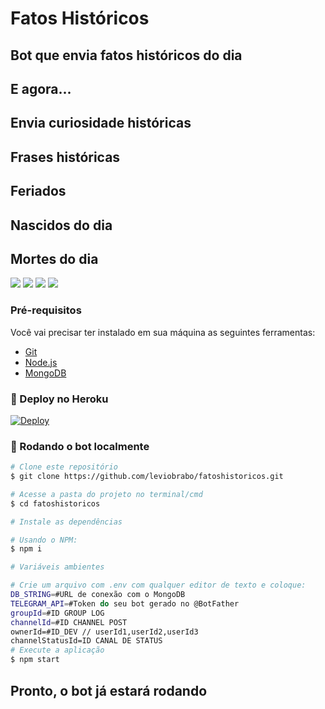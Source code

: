 # Fatos Históricos

## Bot que envia fatos históricos do dia

## E agora...

## Envia curiosidade históricas
## Frases históricas
## Feriados
## Nascidos do dia
## Mortes do dia

[![](https://img.shields.io/badge/Telegram-@fatoshistbot-blue)](https://t.me/fatoshistbot)
[![](https://img.shields.io/badge/Suporte-@kylorensbot-1b2069)](https://t.me/kylorensbot)
[![](https://img.shields.io/badge/Telegram-@HojeNaHistoria-red)](https://t.me/hoje_na_historia)
[![](https://i.imgur.com/MzZuN3G.jpeg)](#)

### Pré-requisitos

Você vai precisar ter instalado em sua máquina as seguintes ferramentas:

-   [Git](https://git-scm.com)
-   [Node.js](https://nodejs.org/en/)
-   [MongoDB](https://cloud.mongodb.com/)

### 🤖 Deploy no Heroku

[![Deploy](https://www.herokucdn.com/deploy/button.svg)](https://heroku.com/deploy)

### 🤖 Rodando o bot localmente

```bash
# Clone este repositório
$ git clone https://github.com/leviobrabo/fatoshistoricos.git

# Acesse a pasta do projeto no terminal/cmd
$ cd fatoshistoricos

# Instale as dependências

# Usando o NPM:
$ npm i

# Variáveis ambientes

# Crie um arquivo com .env com qualquer editor de texto e coloque:
DB_STRING=#URL de conexão com o MongoDB
TELEGRAM_API=#Token do seu bot gerado no @BotFather
groupId=#ID GROUP LOG
channelId=#ID CHANNEL POST
ownerId‎=#ID_DEV // userId1,userId2,userId3
channelStatusId‎=ID CANAL DE STATUS
# Execute a aplicação
$ npm start

```

## Pronto, o bot já estará rodando
